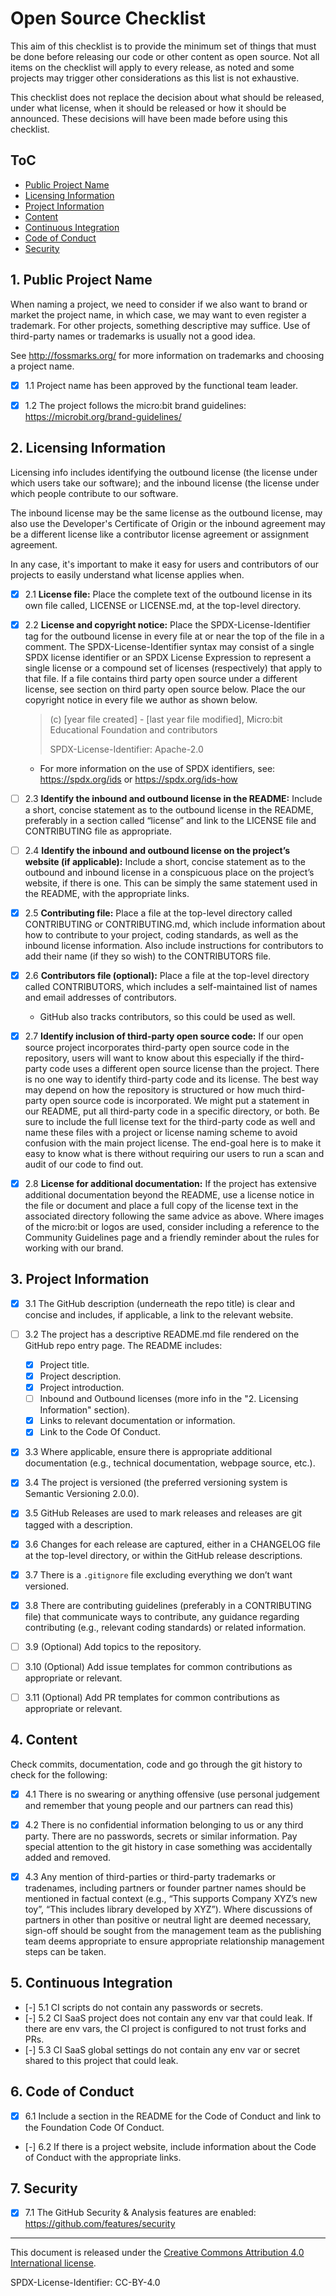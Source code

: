 # Open Source Checklist

This aim of this checklist is to provide the minimum set of things that must be done before releasing our code or other content as open source. Not all items on the checklist will apply to every release, as noted and some projects may trigger other considerations as this list is not exhaustive.

This checklist does not replace the decision about what should be released, under what license, when it should be released or how it should be announced. These decisions will have been made before using this checklist. 


## ToC

- [Public Project Name](#1-public-project-name)
- [Licensing Information](#2-licensing-information)
- [Project Information](#3-project-information)
- [Content](#4-content)
- [Continuous Integration](#5-continuous-integration)
- [Code of Conduct](#6-code-of-conduct)
- [Security](#7-security)


## 1. Public Project Name

When naming a project, we need to consider if we also want to brand or market the project name, in which case, we may want to even register a trademark. For other projects, something descriptive may suffice. Use of third-party names or trademarks is usually not a good idea.

See http://fossmarks.org/ for more information on trademarks and choosing a project name.

- [x] 1.1 Project name has been approved by the functional team leader.
- [x] 1.2 The project follows the micro:bit brand guidelines: https://microbit.org/brand-guidelines/


## 2. Licensing Information

Licensing info includes identifying the outbound license (the license under which users take our software); and the inbound license (the license under which people contribute to our software.

The inbound license may be the same license as the outbound license, may also use the Developer's Certificate of Origin or the inbound agreement may be a different license like a contributor license agreement or assignment agreement.

In any case, it's important to make it easy for users and contributors of our projects to easily understand what license applies when.

- [x] 2.1 **License file:** Place the complete text of the outbound license in its own file called, LICENSE or LICENSE.md, at the top-level directory.
- [x] 2.2 **License and copyright notice:** Place the SPDX-License-Identifier tag for the outbound license in every file at or near the top of the file in a comment. The SPDX-License-Identifier syntax may consist of a single SPDX license identifier or an SPDX License Expression to represent a single license or a compound set of licenses (respectively) that apply to that file. If a file contains third party open source under a different license, see section on third party open source below. Place the our copyright notice in every file we author as shown below.
  > (c) [year file created] - [last year file modified], Micro:bit Educational Foundation and contributors
  >
  > SPDX-License-Identifier: Apache-2.0
  - For more information on the use of SPDX identifiers, see: https://spdx.org/ids or https://spdx.org/ids-how
- [ ] 2.3 **Identify the inbound and outbound license in the README:** Include a short, concise statement as to the outbound license in the README, preferably in a section called “license” and link to the LICENSE file and CONTRIBUTING file as appropriate.
- [ ] 2.4 **Identify the inbound and outbound license on the project’s website (if applicable):**  Include a short, concise statement as to the outbound and inbound license in a conspicuous place on the project’s website, if there is one. This can be simply the same statement used in the README, with the appropriate links.
- [x] 2.5 **Contributing file:** Place a file at the top-level directory called CONTRIBUTING or CONTRIBUTING.md, which include information about how to contribute to your project, coding standards, as well as the inbound license information. Also include instructions for contributors to add their name (if they so wish) to the CONTRIBUTORS file.
- [x] 2.6 **Contributors file (optional):** Place a file at the top-level directory called CONTRIBUTORS, which includes a self-maintained list of names and email addresses of contributors.
    - GitHub also tracks contributors, so this could be used as well.
- [x] 2.7 **Identify inclusion of third-party open source code:** If our open source project incorporates third-party open source code in the repository, users will want to know about this especially if the third-party code uses a different open source license than the project.  There is no one way to identify third-party code and its license. The best way may depend on how the repository is structured or how much third-party open source code is incorporated. We might put a statement in our README, put all third-party code in a specific directory, or both.  Be sure to include the full license text for the third-party code as well and name these files with a project or license naming scheme to avoid confusion with the main project license. The end-goal here is to make it easy to know what is there without requiring our users to run a scan and audit of our code to find out.
- [x] 2.8 **License for additional documentation:** If the project has extensive additional documentation beyond the README, use a license notice in the file or document and place a full copy of the license text in the associated directory following the same advice as above. Where images of the micro:bit or logos are used, consider including a reference to the Community Guidelines page and a friendly reminder about the rules for working with our brand. 


## 3. Project Information

- [x] 3.1 The GitHub description (underneath the repo title) is clear and concise and includes, if applicable, a link to the relevant website.
- [ ] 3.2 The project has a descriptive README.md file rendered on the GitHub repo entry page. The README includes:
    - [x] Project title.
    - [x] Project description.
    - [x] Project introduction.
    - [ ] Inbound and Outbound licenses (more info in the "2. Licensing Information" section).
    - [x] Links to relevant documentation or information.
    - [x] Link to the Code Of Conduct.
- [x] 3.3 Where applicable, ensure there is appropriate additional documentation (e.g., technical documentation, webpage source, etc.).
- [x] 3.4 The project is versioned (the preferred versioning system is Semantic Versioning 2.0.0).
- [x] 3.5 GitHub Releases are used to mark releases and releases are git tagged with a description.
- [x] 3.6 Changes for each release are captured, either in a CHANGELOG file at the top-level directory, or within the GitHub release descriptions.
- [x] 3.7 There is a `.gitignore` file excluding everything we don’t want versioned.
- [x] 3.8 There are contributing guidelines (preferably in a CONTRIBUTING file) that communicate ways to contribute, any guidance regarding contributing (e.g., relevant coding standards) or related information. 
- [ ] 3.9 (Optional) Add topics to the repository.
- [ ] 3.10 (Optional) Add issue templates for common contributions as appropriate or relevant.
- [ ] 3.11 (Optional) Add PR templates for common contributions as appropriate or relevant.


## 4. Content

Check commits, documentation, code and go through the git history to check for the following:

- [x] 4.1 There is no swearing or anything offensive (use personal judgement and remember that young people and our partners can read this)
- [x] 4.2 There is no confidential information belonging to us or any third party. There are no passwords, secrets or similar information. Pay special attention to the git history in case something was accidentally added and removed.
- [x] 4.3 Any mention of third-parties or third-party trademarks or tradenames, including partners or founder partner names should be mentioned in factual context (e.g., “This supports Company XYZ’s new toy”, “This includes library developed by XYZ”). Where discussions of partners in other than positive or neutral light are deemed necessary, sign-off should be sought from the management team as the publishing team deems appropriate to ensure appropriate relationship management steps can be taken.


## 5. Continuous Integration

- [-] 5.1 CI scripts do not contain any passwords or secrets.
- [-] 5.2 CI SaaS project does not contain any env var that could leak. If there are env vars, the CI project is configured to not trust forks and PRs.
- [-] 5.3 CI SaaS global settings do not contain any env var or secret shared to this project that could leak.


## 6. Code of Conduct

- [x] 6.1 Include a section in the README for the Code of Conduct and link to the Foundation Code Of Conduct.
- [-] 6.2 If there is a project website, include information about the Code of Conduct with the appropriate links.


## 7. Security

- [x] 7.1 The GitHub Security & Analysis features are enabled: https://github.com/features/security

-----

This document is released under the [Creative Commons Attribution 4.0 International license](LICENSE).

SPDX-License-Identifier: CC-BY-4.0

